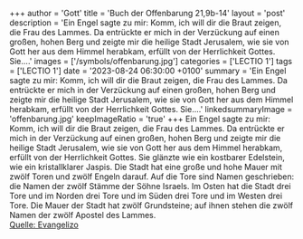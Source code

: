 +++
author = 'Gott'
title = 'Buch der Offenbarung 21,9b-14'
layout = 'post'
description = 'Ein Engel sagte zu mir: Komm, ich will dir die Braut zeigen, die Frau des Lammes. Da entrückte er mich in der Verzückung auf einen großen, hohen Berg und zeigte mir die heilige Stadt Jerusalem, wie sie von Gott her aus dem Himmel herabkam, erfüllt von der Herrlichkeit Gottes. Sie....'
images = ['/symbols/offenbarung.jpg']
categories = ['LECTIO 1']
tags = ['LECTIO 1']
date = '2023-08-24 06:30:00 +0100'
summary = 'Ein Engel sagte zu mir: Komm, ich will dir die Braut zeigen, die Frau des Lammes. Da entrückte er mich in der Verzückung auf einen großen, hohen Berg und zeigte mir die heilige Stadt Jerusalem, wie sie von Gott her aus dem Himmel herabkam, erfüllt von der Herrlichkeit Gottes. Sie....'
linkedsummaryImage = 'offenbarung.jpg'
keepImageRatio = 'true'
+++
Ein Engel sagte zu mir: Komm, ich will dir die Braut zeigen, die Frau des Lammes.
Da entrückte er mich in der Verzückung auf einen großen, hohen Berg und zeigte mir die heilige Stadt Jerusalem, wie sie von Gott her aus dem Himmel herabkam,
erfüllt von der Herrlichkeit Gottes. Sie glänzte wie ein kostbarer Edelstein, wie ein kristallklarer Jaspis.<!--more-->
Die Stadt hat eine große und hohe Mauer mit zwölf Toren und zwölf Engeln darauf. Auf die Tore sind Namen geschrieben: die Namen der zwölf Stämme der Söhne Israels.
Im Osten hat die Stadt drei Tore und im Norden drei Tore und im Süden drei Tore und im Westen drei Tore.
Die Mauer der Stadt hat zwölf Grundsteine; auf ihnen stehen die zwölf Namen der zwölf Apostel des Lammes.<br> [Quelle: Evangelizo](https://evangeliumtagfuertag.org/DE/gospel)